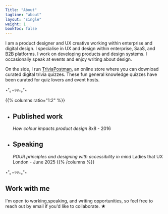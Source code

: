```yaml
---
Title: "About"
tagline: "about"
layout: "single"
weight: 1
bookToc: false
---
```


I am a product designer and UX creative working within enterprise and digital design. I specialise in UX and design within enterprise, SaaS, and B2B platforms. I work on developing products and design systems. I occasionally speak at events and enjoy writing about design.

On the side, I run [TriviaPostman](https://triviapostman.com/), an online store where you can download curated digital trivia quizzes. These fun general knowledge quizzes have been curated for quiz lovers and event hosts.

⋆˚｡⋆୨୧⋆｡˚⋆

{{% columns ratio="1:2" %}}

- ## Published work

  *How colour impacts product design* 
  8x8 - 2016

- ## Speaking

  *POUR principles and designing with accessibility in mind* 
  Ladies that UX London - June 2025
{{% /columns %}}

⋆˚｡⋆୨୧⋆｡˚⋆

## Work with me

I'm open to working,speaking, and writing opportunities, so feel free to reach out by email if you'd like to collaborate. ★
